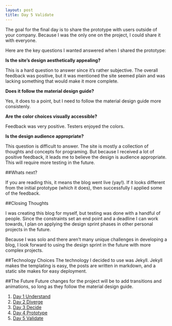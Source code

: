 ```yaml
---
layout: post
title: Day 5 Validate
---
```


The goal for the final day is to share the prototype with users outside of your company. Because I was the only one on the project, I could share it with everyone.

Here are the key questions I wanted answered when I shared the prototype:

**Is the site’s design aesthetically appealing?**

This is a hard question to answer since it’s rather subjective. The overall feedback was positive, but it was mentioned the site seemed plain and was lacking something that would make it more complete.

**Does it follow the material design guide?**

Yes, it does to a point, but I need to follow the material design guide more consistenly.

**Are the color choices visually accessible?**

Feedback was very positive. Testers enjoyed the colors.

**Is the design audience appropriate?**

This question is difficult to answer. The site is mostly a collection of thoughts and concepts for programing. But because I received a lot of positive feedback, it leads me to believe the design is audience appropriate. This will require more testing in the future.

##Whats next?

If you are reading this, it means the blog went live (yay!). If it looks different from the initial prototype (which it does), then successfully I applied some of the feedback.

##Closing Thoughts

I was creating this blog for myself, but testing was done with a handful of people. Since the constraints set an end point and a deadline I can work towards, I plan on applying the design sprint phases in other personal projects in the future.

Because I was solo and there aren’t many unique challenges in developing a blog, I look forward to using the design sprint in the future with more complex projects.

##Technology Choices
The technology I decided to use was Jekyll. Jekyll makes the templating is easy, the posts are written in markdown, and a static site makes for easy deployment.

##The Future
Future changes for the project will be to add transitions and animations, so long as they follow the material design guide.


<ol>
  <li>
    <a href="/2015/05/01/design-sprint-day-1">Day 1 Understand</a>
    </li>
  <li>
    <a href="/2015/05/07/design-sprint-day-2"> Day 2 Diverge</a>
  </li>
  <li>
    <a href="/2015/05/15/design-sprint-day-3">Day 3 Decide</a>
  </li>
  <li>
    <a href="/2015/05/23/design-sprint-day-4">  Day 4 Prototype</a>
  </li>
  <li>
    <a href="/2015/05/31/design-sprint-day-5">Day 5 Validate</a>
  </li>
</ol>

